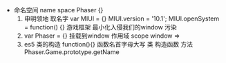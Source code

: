 - 命名空间 name space
    Phaser   {}
    1. 申明领地
    取名字 var MIUI = {}
    MIUI.version = '10.1';
    MIUI.openSystem = function() {}
    游戏框架 最小化入侵我们的window
    污染
    2. var Phaser = {}   挂载到window 作用域   scope
    window => 
    3. es5 类的构造 function(){}
    函数名首字母大写 类 构造函数
    方法 Phaser.Game.prototype.getName